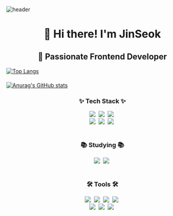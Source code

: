 ![header](https://capsule-render.vercel.app/api?type=wave&color=auto&height=300&section=header&text=JinSeok's%20Github&fontSize=90)

<div align="center">
  <h1>👋 Hi there! I'm JinSeok</h1>
  <h2>🚀 Passionate Frontend Developer</h2>
</div>

[![Top Langs](https://github-readme-stats.vercel.app/api/top-langs/?username=jinseok2101)](https://github.com/anuraghazra/github-readme-stats)

<div style="margin-top: 20px;">

[![Anurag's GitHub stats](https://github-readme-stats.vercel.app/api?username=jinseok2101)](https://github.com/anuraghazra/github-readme-stats)

<!--내용 부분-->
<h3 align="center">✨ Tech Stack ✨</h3>
<div align="center">
  <img src="https://img.shields.io/badge/react-20232a.svg?style=for-the-badge&logo=react&logoColor=61DAFB" />&nbsp
  <img src="https://img.shields.io/badge/javascript-F7DF1E.svg?style=for-the-badge&logo=javascript&logoColor=20232a" />&nbsp
  <img src="https://img.shields.io/badge/html5-E34F26.svg?style=for-the-badge&logo=html5&logoColor=white" />&nbsp
</div>

<div align="center">
  <img src="https://img.shields.io/badge/Flutter-02569B?style=for-the-badge&logo=Flutter&logoColor=white" />&nbsp
  <img src="https://img.shields.io/badge/Next.js-000000.svg?style=for-the-badge&logo=Next.js&logoColor=white" />&nbsp
  <img src="https://img.shields.io/badge/python-3670A0?style=for-the-badge&logo=python&logoColor=ffdd54" />&nbsp
</div>

<br>

<h3 align="center">📚 Studying 📚</h3>
<div align="center">
  <img src="https://img.shields.io/badge/typescript-007ACC.svg?style=for-the-badge&logo=typescript&logoColor=white" />&nbsp
  <img src="https://img.shields.io/badge/React%20Query-FF4154?style=for-the-badge&logo=react%20query&logoColor=white" />&nbsp
</div>

<br>

<h3 align="center">🛠 Tools 🛠</h3>
<div align="center">
  <img src="https://img.shields.io/badge/git-F05033.svg?style=for-the-badge&logo=git&logoColor=white" />&nbsp
  <img src="https://img.shields.io/badge/github-181717.svg?style=for-the-badge&logo=github&logoColor=white" />&nbsp
  <img src="https://img.shields.io/badge/Notion-F3F3F3.svg?style=for-the-badge&logo=notion&logoColor=black" />&nbsp
  <img src="https://img.shields.io/badge/figma-F24E1E.svg?style=for-the-badge&logo=figma&logoColor=white" />&nbsp
<div align="center">
  <img src="https://img.shields.io/badge/VSCode-2C2C32.svg?style=for-the-badge&logo=visual-studio-code&logoColor=22ABF3" />&nbsp
  <img src="https://img.shields.io/badge/jupyter-2C2C32.svg?style=for-the-badge&logo=jupyter&logoColor=F37726" />&nbsp
  <img src="https://img.shields.io/badge/Colab-2C2C32.svg?style=for-the-badge&logo=googlecolab&logoColor=F9AB00" />&nbsp 
</div>

<!--![태그의 이름](https://img.shields.io/badge/ 태그에 적히는 글씨-태그색?style=for-the-badge&logo=로고이름&logoColor=로고색)-->

